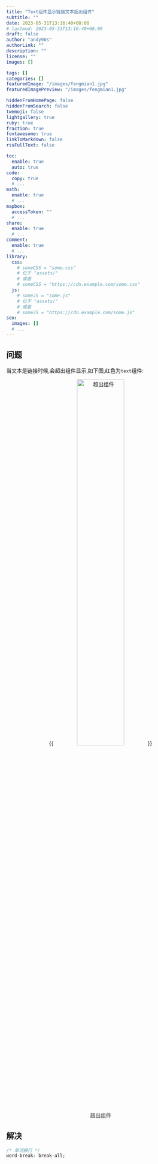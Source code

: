 ```yaml
---
title: "Text组件显示链接文本超出组件"
subtitle: ""
date: 2023-05-31T13:16:40+08:00
# lastmod: 2023-05-31T13:16:40+08:00
draft: false
author: "andy90s"
authorLink: ""
description: ""
license: ""
images: []

tags: []
categories: []
featuredImage: "/images/fengmian1.jpg"
featuredImagePreview: "/images/fengmian1.jpg"

hiddenFromHomePage: false
hiddenFromSearch: false
twemoji: false
lightgallery: true
ruby: true
fraction: true
fontawesome: true
linkToMarkdown: false
rssFullText: false

toc:
  enable: true
  auto: true
code:
  copy: true
  # ...
math:
  enable: true
  # ...
mapbox:
  accessToken: ""
  # ...
share:
  enable: true
  # ...
comment:
  enable: true
  # ...
library:
  css:
    # someCSS = "some.css"
    # 位于 "assets/"
    # 或者
    # someCSS = "https://cdn.example.com/some.css"
  js:
    # someJS = "some.js"
    # 位于 "assets/"
    # 或者
    # someJS = "https://cdn.example.com/some.js"
seo:
  images: []
  # ...
---
```

<!--more-->
## 问题
当文本是链接时候,会超出组件显示,如下图,红色为`text`组件:
<center>
{{<image src="https://raw.githubusercontent.com/andy90s/blog-image/master/blog/images/202305311318757.png" title="超出组件" width="50%">}}
<div style="color:#717171;font-size:14px;font-weight:normal"> <b> 超出组件 </b>  </div>
</center>

## 解决
```css
/* 单词换行 */
word-break: break-all;
```